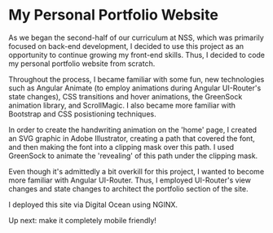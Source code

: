 # My Personal Portfolio Website

As we began the second-half of our curriculum at NSS, which was primarily focused on back-end development, I decided to use this project as an opportunity to continue growing my front-end skills. Thus, I decided to code my personal portfolio website from scratch.

Throughout the process, I became familiar with some fun, new technologies such as Angular Animate (to employ animations during Angular UI-Router's state changes), CSS transitions and hover animations, the GreenSock animation library, and ScrollMagic. I also became more familiar with Bootstrap and CSS posistioning techniques.

In order to create the handwriting animation on the 'home' page, I created an SVG graphic in Adobe Illustrator, creating a path that covered the font, and then making the font into a clipping mask over this path. I used GreenSock to animate the 'revealing' of this path under the clipping mask.

Even though it's admittedly a bit overkill for this project, I wanted to become more familiar with Angular UI-Router. Thus, I employed UI-Router's view changes and state changes to architect the portfolio section of the site.

I deployed this site via Digital Ocean using NGINX.

Up next: make it completely mobile friendly!




